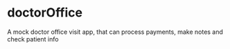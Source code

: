 # doctorOffice
A mock doctor office visit app, that can process payments, make notes and check patient info
